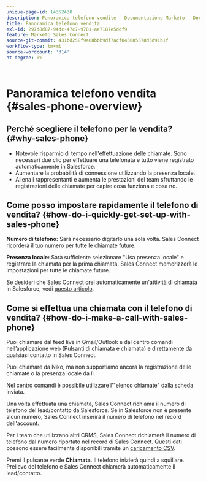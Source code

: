 ```yaml
---
unique-page-id: 14352438
description: Panoramica telefono vendite - Documentazione Marketo - Documentazione del prodotto
title: Panoramica telefono vendita
exl-id: 297d8d87-94dc-47c7-9781-ae7187e5ddf9
feature: Marketo Sales Connect
source-git-commit: 431bd258f9a68bbb9df7acf043085578d3d91b1f
workflow-type: tm+mt
source-wordcount: '314'
ht-degree: 0%

---
```


# Panoramica telefono vendita {#sales-phone-overview}

## Perché scegliere il telefono per la vendita? {#why-sales-phone}

* Notevole risparmio di tempo nell&#39;effettuazione delle chiamate. Sono necessari due clic per effettuare una telefonata e tutto viene registrato automaticamente in Salesforce.
* Aumentare la probabilità di connessione utilizzando la presenza locale.
* Allena i rappresentanti e aumenta le prestazioni del team sfruttando le registrazioni delle chiamate per capire cosa funziona e cosa no.

## Come posso impostare rapidamente il telefono di vendita? {#how-do-i-quickly-get-set-up-with-sales-phone}

**Numero di telefono:** Sarà necessario digitarlo una sola volta. Sales Connect ricorderà il tuo numero per tutte le chiamate future.

**Presenza locale:** Sarà sufficiente selezionare &quot;Usa presenza locale&quot; e registrare la chiamata per la prima chiamata. Sales Connect memorizzerà le impostazioni per tutte le chiamate future.

Se desideri che Sales Connect crei automaticamente un&#39;attività di chiamata in Salesforce, vedi [questo articolo](/help/marketo/product-docs/marketo-sales-connect/phone/calls-arent-logging-to-salesforce.md).

## Come si effettua una chiamata con il telefono di vendita? {#how-do-i-make-a-call-with-sales-phone}

Puoi chiamare dal feed live in Gmail/Outlook e dal centro comandi nell’applicazione web (Pulsanti di chiamata e chiamata) e direttamente da qualsiasi contatto in Sales Connect.

Puoi chiamare da Niko, ma non supportiamo ancora la registrazione delle chiamate o la presenza locale da lì.

Nel centro comandi è possibile utilizzare l&#39;&quot;elenco chiamate&quot; dalla scheda inviata.

Una volta effettuata una chiamata, Sales Connect richiama il numero di telefono del lead/contatto da Salesforce. Se in Salesforce non è presente alcun numero, Sales Connect inserirà il numero di telefono nel record dell&#39;account.

Per i team che utilizzano altri CRMS, Sales Connect richiamerà il numero di telefono dal numero riportato nel record di Sales Connect. Questi dati possono essere facilmente disponibili tramite un [caricamento CSV](/help/marketo/product-docs/marketo-sales-connect/people/managing-contacts/import-contacts-via-csv.md).

Premi il pulsante verde **Chiamata**. Il telefono inizierà quindi a squillare. Prelievo del telefono e Sales Connect chiamerà automaticamente il lead/contatto.

